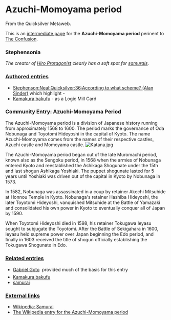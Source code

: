
# Azuchi-Momoyama period

From the Quicksilver Metaweb.

This is an [intermediate page](/metaweb-intermediate-page) for the **Azuchi-Momoyama period** perinent to [The Confusion](/the-confusion).

### Stephensonia


*The creator of [Hiro Protagonist](/stephenson-neal-snow-crash-hiro-protagonist) clearly has a soft spot for [samurais](/samurai).*

### [Authored entries](/metaweb-authored-entry)


* [Stephenson:Neal:Quicksilver:36:According to what scheme? (Alan Sinder)](/stephenson-neal-quicksilver-36-according-to-what-scheme-alan-sinder) which highlight -
* [Kamakura bakufu](/kamakura-bakufu) - as a Logic Mill Card


### Community Entry: Azuchi-Momoyama Period


The Azuchi-Momoyama period is a division of Japanese history running from approximately 1568 to 1600. The period marks the governance of Oda Nobunaga and Toyotomi Hideyoshi in the capital of Kyoto. The name Azuchi-Momoyama comes from the names of their respective castles, Azuchi castle and Momoyama castle. 
![Katana.jpg](/images/Katana.jpg)

The Azuchi-Momoyama period began out of the late Muromachi period, known also as the Sengoku period, in 1568 when the armies of Nobunaga entered Kyoto and reestablished the Ashikaga Shogunate under the 15th and last shogun Ashikaga Yoshiaki. The puppet shogunate lasted for 5 years until Yoshiaki was driven out of the capital in Kyoto by Nobunaga in 1573. 

In 1582, Nobunaga was assassinated in a coup by retainer Akechi Mitsuhide at Honnou Temple in Kyoto. Nobunaga's retainer Hashiba Hideyoshi, the later Toyotomi Hideyoshi, vanquished Mitsuhide at the Battle of Yamazaki and consolidated his own power in Kyoto to eventually conquer all of Japan by 1590. 

When Toyotomi Hideyoshi died in 1598, his retainer Tokugawa Ieyasu sought to subjugate the Toyotomi. After the Battle of Sekigahara in 1600, Ieyasu held supreme power over Japan beginning the Edo period, and finally in 1603 received the title of shogun officially establishing the Tokugawa Shogunate in Edo. 

### [Related entries](/metaweb-related-entry)


* [Gabriel Goto](/gabriel-goto)  provided much of the basis for this entry
* [Kamakura bakufu](/kamakura-bakufu)
* [samurai](/samurai)


### [External links](/metaweb-external-links)


* [Wikipedia: Samurai](/http-en-wikipedia-org-wiki-samurai)
* [The Wikipedia entry for the Azuchi-Momoyama period](/http-en-wikipedia-org-wiki-azuchi-momoyama-period)
